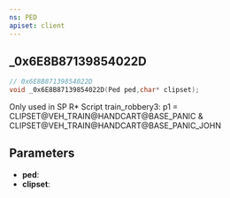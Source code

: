 ```yaml
---
ns: PED
apiset: client
---
```

## _0x6E8B87139854022D

```c
// 0x6E8B87139854022D
void _0x6E8B87139854022D(Ped ped,char* clipset);
```

Only used in SP R* Script train_robbery3: p1 = CLIPSET@VEH_TRAIN@HANDCART@BASE_PANIC & CLIPSET@VEH_TRAIN@HANDCART@BASE_PANIC_JOHN

## Parameters
* **ped**:
* **clipset**: